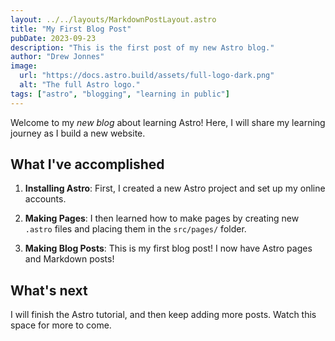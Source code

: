 ```yaml
---
layout: ../../layouts/MarkdownPostLayout.astro
title: "My First Blog Post"
pubDate: 2023-09-23
description: "This is the first post of my new Astro blog."
author: "Drew Jonnes"
image:
  url: "https://docs.astro.build/assets/full-logo-dark.png"
  alt: "The full Astro logo."
tags: ["astro", "blogging", "learning in public"]
---
```


Welcome to my _new blog_ about learning Astro! Here, I will share my learning journey as I build a new website.

## What I've accomplished

1. **Installing Astro**: First, I created a new Astro project and set up my online accounts.

2. **Making Pages**: I then learned how to make pages by creating new `.astro` files and placing them in the `src/pages/` folder.

3. **Making Blog Posts**: This is my first blog post! I now have Astro pages and Markdown posts!

## What's next

I will finish the Astro tutorial, and then keep adding more posts. Watch this space for more to come.
